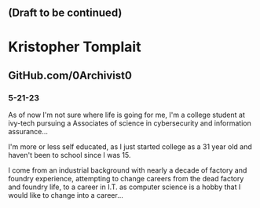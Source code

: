 ## (Draft to be continued)
# Kristopher Tomplait
## GitHub.com/0Archivist0
### 5-21-23
As of now I'm not sure where life is going for me, 
I'm a college student at ivy-tech pursuing a Associates of science in cybersecurity and information assurance...

I'm more or less self educated, as I just started college as a 31 year old and haven't been to school since I was 15. 

I come from an industrial background with nearly a decade of factory and foundry experience, attempting to change careers from the dead factory and foundry life, to a career in I.T. as computer science is a hobby that I would like to change into a career...

